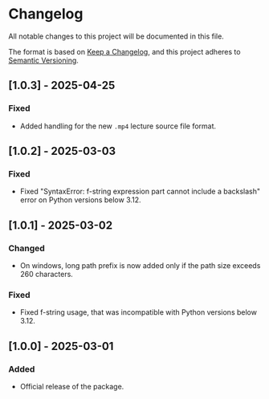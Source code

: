 # Changelog

All notable changes to this project will be documented in this file.

The format is based on [Keep a Changelog](https://keepachangelog.com/en/1.1.0/),
and this project adheres to [Semantic Versioning](https://semver.org/spec/v2.0.0.html).


## [1.0.3] - 2025-04-25

### Fixed
- Added handling for the new `.mp4` lecture source file format.


## [1.0.2] - 2025-03-03

### Fixed
- Fixed "SyntaxError: f-string expression part cannot include a backslash" error on Python versions below 3.12.


## [1.0.1] - 2025-03-02

### Changed
- On windows, long path prefix is now added only if the path size exceeds 260 characters.

### Fixed
- Fixed f-string usage, that was incompatible with Python versions below 3.12.


## [1.0.0] - 2025-03-01

### Added
- Official release of the package.
